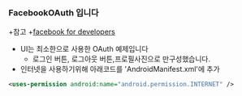 ### FacebookOAuth 입니다

+참고
  +[facebook for developers](https://developers.facebook.com/docs/facebook-login/android)

+ UI는 최소한으로 사용한 OAuth 예제입니다
	+ 로그인 버튼, 로그아웃 버튼,프로필사진으로 만구성했습니다.
+ 인터넷을 사용하기위해 아래코드를 'AndroidManifest.xml'에 추가
``` xml
<uses-permission android:name="android.permission.INTERNET" />
```
